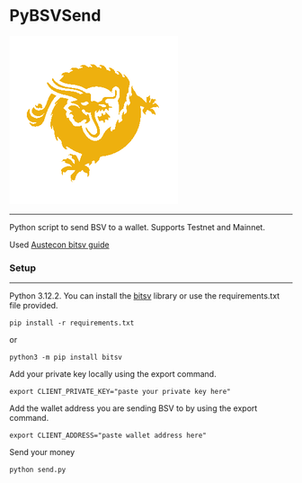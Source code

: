 # PyBSVSend

![bsv dragon](/docs/SV_dragon_cmyk.gif)
***
Python script to send BSV to a wallet. Supports Testnet and Mainnet.

Used [Austecon bitsv guide](https://austecon.github.io/bitsv/guide/keys.html)


### Setup
***

Python 3.12.2. You can install the [bitsv](https://austecon.github.io/bitsv/guide/keys.html) library or use the requirements.txt file provided.

```
pip install -r requirements.txt
```
or 

```
python3 -m pip install bitsv
```

Add your private key locally using the export command. 

```
export CLIENT_PRIVATE_KEY="paste your private key here"
```

Add the wallet address you are sending BSV to by using the export command. 

```
export CLIENT_ADDRESS="paste wallet address here"
```

Send your money

```
python send.py
```





